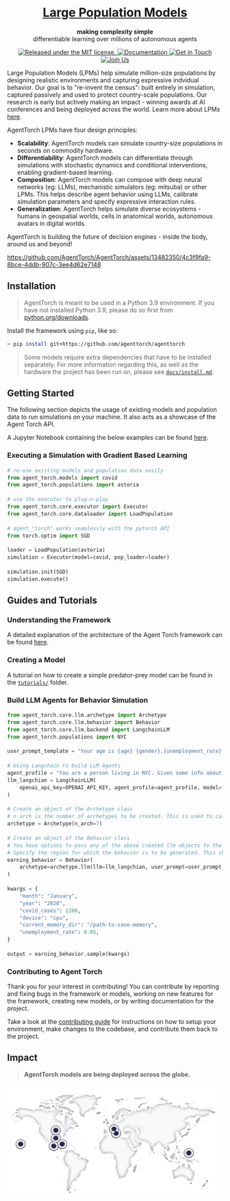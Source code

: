 <h1 align="center">
  <a href="https://lpm.media.mit.edu/" target="_blank">
    Large Population Models
  </a>
</h1>

<p align="center">
  <strong>making complexity simple</strong><br>
  differentiable learning over millions of autonomous agents
</p>

<p align="center">
  <a href="https://github.com/AgentTorch/AgentTorch/blob/master/license.md" target="_blank">
    <img src="https://img.shields.io/badge/license-MIT-blue.svg" alt="Released under the MIT license." />
  </a>

  <a href="https://agenttorch.github.io/AgentTorch/" target="_blank">
    <img src="https://img.shields.io/badge/Quick%20Introduction-green" alt="Documentation" />
  </a>
  <a href="https://twitter.com/intent/follow?screen_name=ayushchopra96" target="_blank">
    <img src="https://img.shields.io/twitter/follow/ayushchopra96?style=social&label=Get%20in%20Touch" alt="Get in Touch" />
  </a>
  <a href="https://join.slack.com/t/largepopulationmodels/shared_invite/zt-2jalzf9ki-n9nXG5FryVSMaPmEL7Wm2w" target="_blank">
     <img src="https://img.shields.io/badge/Slack-4A154B?logo=slack&logoColor=white" alt="Join Us"/>
  </a>
</p>

Large Population Models (LPMs) help simulate million-size populations by
designing realistic environments and capturing expressive indvidual behavior.
Our goal is to "re-invent the census": built entirely in simulation, captured
passively and used to protect country-scale populations. Our research is early
but actively making an impact - winning awards at AI conferences and being
deployed across the world. Learn more about LPMs
[here](lpm.media.mit.edu/research.pdf).

AgentTorch LPMs have four design principles:

- **Scalability**: AgentTorch models can simulate country-size populations in
  seconds on commodity hardware.
- **Differentiability**: AgentTorch models can differentiate through simulations
  with stochastic dynamics and conditional interventions, enabling
  gradient-based learning.
- **Composition**: AgentTorch models can compose with deep neural networks (eg:
  LLMs), mechanistic simulators (eg: mitsuba) or other LPMs. This helps describe
  agent behavior using LLMs, calibrate simulation parameters and specify
  expressive interaction rules.
- **Generalization**: AgentTorch helps simulate diverse ecosystems - humans in
  geospatial worlds, cells in anatomical worlds, autonomous avatars in digital
  worlds.

AgentTorch is building the future of decision engines - inside the body, around
us and beyond!

https://github.com/AgentTorch/AgentTorch/assets/13482350/4c3f9fa9-8bce-4ddb-907c-3ee4d62e7148

## Installation

> AgentTorch is meant to be used in a Python 3.9 environment. If you have not
> installed Python 3.9, please do so first from
> [python.org/downloads](https://www.python.org/downloads/).

Install the framework using `pip`, like so:

```sh
> pip install git+https://github.com/agenttorch/agenttorch
```

> Some models require extra dependencies that have to be installed separately.
> For more information regarding this, as well as the hardware the project has
> been run on, please see [`docs/install.md`](docs/install.md).

## Getting Started

The following section depicts the usage of existing models and population data
to run simulations on your machine. It also acts as a showcase of the Agent
Torch API.

A Jupyter Notebook containing the below examples can be found
[here](docs/tutorials/using-models/walkthrough.ipynb).

### Executing a Simulation with Gradient Based Learning

```py
# re-use existing models and population data easily
from agent_torch.models import covid
from agent_torch.populations import astoria

# use the executor to plug-n-play
from agent_torch.core.executor import Executor
from agent_torch.core.dataloader import LoadPopulation

# agent_"torch" works seamlessly with the pytorch API
from torch.optim import SGD

loader = LoadPopulation(astoria)
simulation = Executor(model=covid, pop_loader=loader)

simulation.init(SGD)
simulation.execute()
```

## Guides and Tutorials

### Understanding the Framework

A detailed explanation of the architecture of the Agent Torch framework can be
found [here](docs/architecture.md).

### Creating a Model

A tutorial on how to create a simple predator-prey model can be found in the
[`tutorials/`](docs/tutorials/) folder.

### Build LLM Agents for Behavior Simulation

```py
from agent_torch.core.llm.archetype import Archetype
from agent_torch.core.llm.behavior import Behavior
from agent_torch.core.llm.backend import LangchainLLM
from agent_torch.populations import NYC

user_prompt_template = "Your age is {age} {gender},{unemployment_rate} the number of COVID cases is {covid_cases}."

# Using Langchain to build LLM Agents
agent_profile = "You are a person living in NYC. Given some info about you and your surroundings, decide your willingness to work. Give answer as a single number between 0 and 1, only."
llm_langchian = LangchainLLM(
    openai_api_key=OPENAI_API_KEY, agent_profile=agent_profile, model="gpt-3.5-turbo"
)

# Create an object of the Archetype class
# n_arch is the number of archetypes to be created. This is used to calculate a distribution from which the outputs are then sampled.
archetype = Archetype(n_arch=7)

# Create an object of the Behavior class
# You have options to pass any of the above created llm objects to the behavior class
# Specify the region for which the behavior is to be generated. This should be the name of any of the regions available in the populations folder.
earning_behavior = Behavior(
    archetype=archetype.llm(llm=llm_langchian, user_prompt=user_prompt_template), region=NYC
)

kwargs = {
    "month": "January",
    "year": "2020",
    "covid_cases": 1200,
    "device": "cpu",
    "current_memory_dir": "/path-to-save-memory",
    "unemployment_rate": 0.05,
}

output = earning_behavior.sample(kwargs)
```

### Contributing to Agent Torch

Thank you for your interest in contributing! You can contribute by reporting and
fixing bugs in the framework or models, working on new features for the
framework, creating new models, or by writing documentation for the project.

Take a look at the [contributing guide](docs/contributing.md) for instructions
on how to setup your environment, make changes to the codebase, and contribute
them back to the project.

## Impact

> **AgentTorch models are being deployed across the globe.**

![Impact](docs/media/impact.png)
